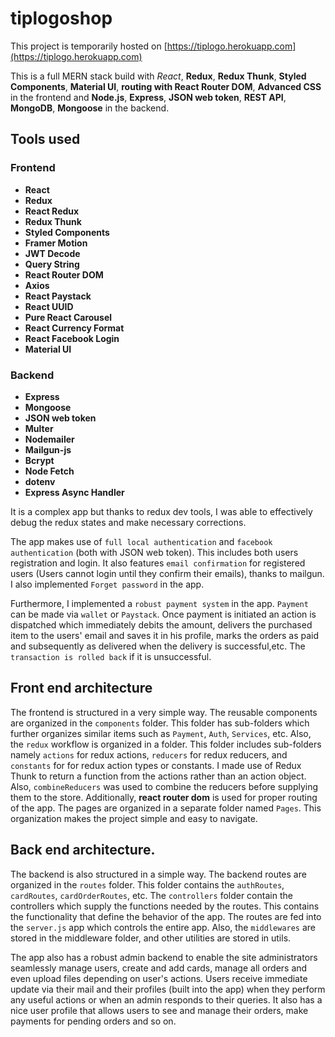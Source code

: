 # tiplogoshop

This project is temporarily hosted on [https://tiplogo.herokuapp.com](https://tiplogo.herokuapp.com)

This is a full MERN stack build with *React*, **Redux**, **Redux Thunk**, **Styled Components**, **Material UI**, **routing with React Router DOM**, **Advanced CSS** in the frontend 
and **Node.js**, **Express**, **JSON web token**, **REST API**, **MongoDB**, **Mongoose** in the backend.

## Tools used

### Frontend

- **React**
- **Redux**
- **React Redux**
- **Redux Thunk**
- **Styled Components**
- **Framer Motion**
- **JWT Decode**
- **Query String**
- **React Router DOM**
- **Axios**
- **React Paystack**
- **React UUID**
- **Pure React Carousel**
- **React Currency Format**
- **React Facebook Login**
- **Material UI**

### Backend

- **Express**
- **Mongoose**
- **JSON web token**
- **Multer**
- **Nodemailer**
- **Mailgun-js**
- **Bcrypt**
- **Node Fetch**
- **dotenv**
- **Express Async Handler**

It is a complex app but thanks to redux dev tools, I was able to effectively debug the redux states and make necessary corrections.

The app makes use of `full local authentication` and `facebook authentication` (both with JSON web token). This includes both users registration and login.
It also features `email confirmation` for registered users (Users cannot login until they confirm their emails), thanks to mailgun. 
I also implemented `Forget password` in the app.

Furthermore, I implemented a `robust payment system` in the app. `Payment` can be made via `wallet` or `Paystack`. Once payment is initiated an action is dispatched which immediately 
debits the amount, delivers the purchased item to the users' email and saves it in his profile, marks the orders as paid and subsequently as delivered when the delivery is successful,etc.
The `transaction is rolled back` if it is unsuccessful.

## Front end architecture
The frontend is structured in a very simple way. The reusable components are organized in the `components` folder. This folder has sub-folders which further organizes similar items
such as `Payment`, `Auth`, `Services`, etc. 
Also, the `redux` workflow is organized in a folder. This folder includes sub-folders namely `actions` for redux actions, `reducers`
for redux reducers, and `constants` for for redux action types or constants. I made use of Redux Thunk to return a function from the actions rather than an action object.
Also, `combineReducers` was used to combine the reducers before supplying them to the store. 
Additionally, **react router dom** is used for proper routing of the app. The pages are organized in a separate folder named `Pages`. This organization makes the project simple and easy to navigate.

## Back end architecture.
The backend is also structured in a simple way. The backend routes are organized in the `routes` folder. This folder contains the `authRoutes`, `cardRoutes`, `cardOrderRoutes`, etc.
The `controllers` folder contain the controllers which supply the functions needed by the routes. This contains the functionality that define the behavior of the app.
The routes are fed into the `server.js` app which controls the entire app. Also, the `middlewares` are stored in the middleware folder, and other utilities are stored in utils.

The app also has a robust admin backend to enable the site administrators seamlessly manage users, create and add cards, manage all orders and even upload files depending on user's actions. Users receive immediate update via their mail and their profiles (built into the app) when they perform any useful actions or when an admin responds to their queries. It also has a nice user profile that allows users to see and manage their orders, make payments for pending orders and so on.


